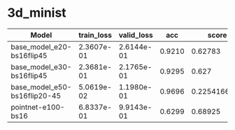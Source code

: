 # 3d_minist
| Model | train_loss | valid_loss | acc | score |
| -------------| ------------- | ------------- | ------------- | ------------- |
| base_model_e20-bs16flip45 | 2.3607e-01 | 2.6144e-01	| 0.9210 | 0.62783 |
| base_model_e30-bs16flip45 | 2.3681e-01 | 2.1765e-01	| 0.9295 | 0.627 |
| base_model_e50-bs16flip20-45 | 5.0619e-02 | 1.1980e-01	| 0.9696 | 0.2254166667 |
| pointnet-e100-bs16 | 6.8337e-01 | 9.9143e-01	| 0.6299 | 0.68925 |
